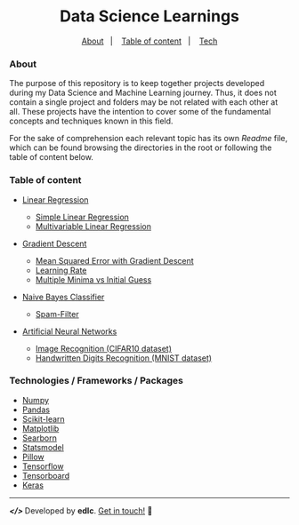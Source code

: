 <h1 align="center">
	Data Science Learnings
</h1>

<div align="center">

[About](#about)&nbsp;&nbsp;&nbsp;|&nbsp;&nbsp;&nbsp;
[Table of content](#table-of-content)&nbsp;&nbsp;&nbsp;|&nbsp;&nbsp;&nbsp;
[Tech](#technologies)

</div>

### About
The purpose of this repository is to keep together projects developed during my Data Science and Machine Learning journey. Thus, it does not contain a single project and folders may be not related with each other at all. These projects have the intention to cover some of the fundamental concepts and techniques known in this field.

For the sake of comprehension each relevant topic has its own <i>Readme</i> file, which can be found browsing the directories in the root or following the table of content below.

### Table of content
* [Linear Regression](https://github.com/playeredlc/DataScience-Learnings/tree/master/Linear-Regression#linear-regression)
	* [Simple Linear Regression](https://github.com/playeredlc/DataScience-Learnings/tree/master/Linear-Regression#simple-linear-regression)
	* [Multivariable Linear Regression](https://github.com/playeredlc/DataScience-Learnings/tree/master/Linear-Regression#multiple-linear-regression)


* [Gradient Descent](https://github.com/playeredlc/DataScience-Learnings/tree/master/Gradient-Descent#gradient-descent)
    * [Mean Squared Error with Gradient Descent](https://github.com/playeredlc/DataScience-Learnings/tree/master/Gradient-Descent#mean-squared-error-with-gradient-descent)
    * [Learning Rate](https://github.com/playeredlc/DataScience-Learnings/tree/master/Gradient-Descent#the-learning-rate)
    * [Multiple Minima vs Initial Guess](https://github.com/playeredlc/DataScience-Learnings/tree/master/Gradient-Descent#the-learning-rate)


* [Naive Bayes Classifier](https://github.com/playeredlc/DataScience-Learnings/tree/master/Naive-Bayes#naive-bayes-classifier)
	* [Spam-Filter](https://github.com/playeredlc/DataScience-Learnings/tree/master/Naive-Bayes#spam-filter)


* [Artificial Neural Networks](https://github.com/playeredlc/DataScience-Learnings/tree/master/Neural_Networks#neural-networks)
	* [Image Recognition (CIFAR10 dataset)](https://github.com/playeredlc/DataScience-Learnings/tree/master/Neural_Networks#image-recognition)
	* [Handwritten Digits Recognition (MNIST dataset)](https://github.com/playeredlc/DataScience-Learnings/tree/master/Neural_Networks#handwritten-digits-recognition)

### Technologies / Frameworks / Packages
* [Numpy](https://numpy.org/)
* [Pandas](https://pandas.pydata.org/)
* [Scikit-learn](https://scikit-learn.org/)
* [Matplotlib](https://matplotlib.org/)
* [Searborn](https://seaborn.pydata.org/)
* [Statsmodel](https://www.statsmodels.org/)
* [Pillow](https://pillow.readthedocs.io/)
* [Tensorflow](https://www.tensorflow.org/)
* [Tensorboard](https://www.tensorflow.org/tensorboard)
* [Keras](https://keras.io/)

---

<strong><i> </> </i></strong> Developed by <strong>edlc</strong>. [Get in touch!](https://github.com/playeredlc) :metal:

